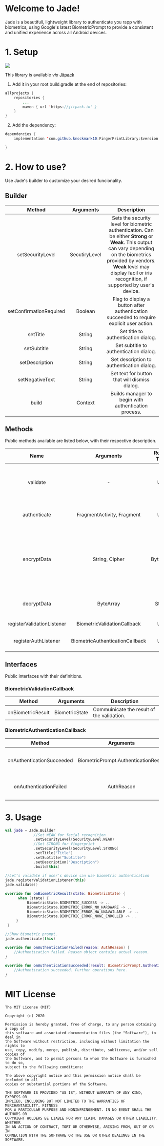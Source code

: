 # Welcome to Jade!

Jade is a beautifull, lightweight library to authenticate you rapp with biometrics, using Google's latest BiometricPrompt to provide a consistent and unified experience across all Android devices.

# **1. Setup**

[![](https://jitpack.io/v/knockmark10/FingerPrintLibrary.svg)](https://jitpack.io/#knockmark10/FingerPrintLibrary)

This library is available _via_ [Jitpack](https://jitpack.io/#knockmark10/FingerPrintLibrary)

 1. Add it in your root build.gradle at the end of repositories:

```java
allprojects {
	repositories {
		...
		maven { url 'https://jitpack.io' }
	}
}
```

 2. Add the dependency:
```java
dependencies {
    implementation 'com.github.knockmark10:FingerPrintLibrary:$version'

}
```

# 2. How to use?

Use Jade's builder to customize your desired funcionality.

## Builder

|Method|Arguments|Description|
|:-:|:-:|:-:|
|setSecurityLevel|SecutiryLevel|Sets the security level for biometric authentication. Can be either **Strong** or **Weak**. This output can vary depending on the biometrics provided by vendors. **Weak** level may display facil or iris recognition, if supported by user's device.|
|setConfirmationRequired|Boolean|Flag to display a button after authentication succeeded to require explicit user action. |
|setTitle|String|Set title to authentication dialog.|
|setSubtitle|String|Set subtitle to authentication dialog.|
|setDescription|String|Set description to authentication dialog.|
|setNegativeText|String|Set text for button that will dismiss dialog.|
|build|Context|Builds manager to begin with authentication process.|

## Methods

Public methods available are listed below, with their respective description.

|Name|Arguments|Return Type|Description|
|:-:|:-:|:-:|:-:|
|validate|-|Unit|Validates if the device have the capabilities required by biometric authentication.|
|authenticate|FragmentActivity, Fragment|Unit|Show **BiometricPrompt** to authenticate the user.|
|encryptData|String, Cipher|ByteArrat|Encrypts user's data (such as passwords) to save it in preferences, to name an example. Returns the data after being processed by cipher.|
|decryptData|ByteArray|String|Decrypts provided data, and returns the decrypted data.|
|registerValidationListener|BiometricValidationCallback|Unit|Sets listener for validation output.|
|registerAuthListener|BiometricAuthenticationCallback|Unit|Sets listener for authentication output.|

## Interfaces

Public interfaces with their definitions.

### BiometricValidationCallback

|       Method      |    Arguments   | Description                                |
|:----:|:---------:|------------------------------------|
| onBiometricResult | BiometricState | Commuinicate the result of the validation. |

### BiometricAuthenticationCallback

|           Method          |               Arguments              |                        Description                        |
|:-------------------------:|:------------------------------------:|:---------------------------------------------------------:|
| onAuthenticationSucceeded | BiometricPrompt.AuthenticationResult | Communicates the result of the successful authentication. |
|   onAuthenticationFailed  |              AuthReason              |   Communicates the result of the failed authentication.   |

# 3. Usage

```kotlin
val jade = Jade.Builder  
			 //Set WEAK for facial recognition 
			 .setSecurityLevel(SecurityLevel.WEAK)
			 //Set STRONG for fingerprint  
			 .setSecurityLevel(SecurityLevel.STRONG)
			 .setTitle("Title")  
			 .setSubtitle("Subtitle")  
			 .setDescription("Description")  
			 .build(this)
			 
//Let's validate if user's device can use biometric authentication
jade.registerValidationListener(this)
jade.validate()

override fun onBiometricResult(state: BiometricState) {  
	  when (state) {  
		  BiometricState.BIOMETRIC_SUCCESS -> .. 
		  BiometricState.BIOMETRIC_ERROR_NO_HARDWARE -> .. 
		  BiometricState.BIOMETRIC_ERROR_HW_UNAVAILABLE -> ..
		  BiometricState.BIOMETRIC_ERROR_NONE_ENROLLED -> .. 
	 }
 }

//Show biometric prompt.
jade.authenticate(this)

override fun onAuthenticationFailed(reason: AuthReason) {  
	//Authentication failed. Reason object contains actual reason.
}  
  
override fun onAuthenticationSucceeded(result: BiometricPrompt.AuthenticationResult) { 
	//Authentication succeeded. Further operations here. 
}
```

# MIT License

```
The MIT License (MIT)

Copyright (c) 2020

Permission is hereby granted, free of charge, to any person obtaining a copy of
this software and associated documentation files (the "Software"), to deal in
the Software without restriction, including without limitation the rights to
use, copy, modify, merge, publish, distribute, sublicense, and/or sell copies of
the Software, and to permit persons to whom the Software is furnished to do so,
subject to the following conditions:

The above copyright notice and this permission notice shall be included in all
copies or substantial portions of the Software.

THE SOFTWARE IS PROVIDED "AS IS", WITHOUT WARRANTY OF ANY KIND, EXPRESS OR
IMPLIED, INCLUDING BUT NOT LIMITED TO THE WARRANTIES OF MERCHANTABILITY, FITNESS
FOR A PARTICULAR PURPOSE AND NONINFRINGEMENT. IN NO EVENT SHALL THE AUTHORS OR
COPYRIGHT HOLDERS BE LIABLE FOR ANY CLAIM, DAMAGES OR OTHER LIABILITY, WHETHER
IN AN ACTION OF CONTRACT, TORT OR OTHERWISE, ARISING FROM, OUT OF OR IN
CONNECTION WITH THE SOFTWARE OR THE USE OR OTHER DEALINGS IN THE SOFTWARE.
```
